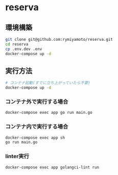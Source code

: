 # reserva

## 環境構築

```sh
git clone git@github.com:rymiyamoto/reserva.git
cd reserva
cp .env.dev .env
docker-compose up -d
```

## 実行方法

```sh
# コンテナ起動(すでに立ち上がっていたら不要)
docker-compose up -d
```

### コンテナ外で実行する場合

```sh
docker-compose exec app go run main.go
```

### コンテナ内で実行する場合

```sh
docker-compose exec app sh
go run main.go
```

### linter実行

```sh
docker-compose exec app golangci-lint run
```
